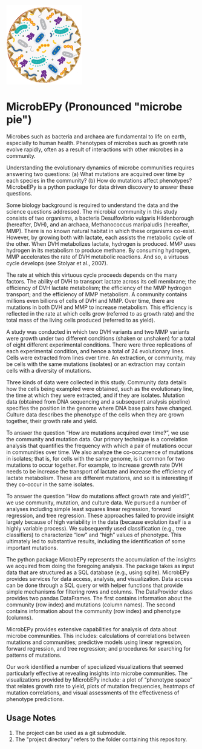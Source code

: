 <img src="microbepy_logo.png" alt="drawing" width="200"/>

# MicrobEPy (Pronounced "microbe pie")

Microbes such as bacteria and archaea are fundamental to life on earth, especially to human health. Phenotypes of microbes such as growth rate evolve rapidly, often as a result of interactions with other microbes in a community. 

Understanding the evolutionary dynamics of microbe communities requires answering two questions: (a) What mutations are acquired over time by each species in the community? (b) How do mutations affect phenotypes? MicrobeEPy is a python package for data driven discovery to answer these questions.

Some biology background is required to understand the data and the science questions addressed. The microbial community in this study consists of two organisms, a bacteria Desulfovibrio vulgaris Hildenborough (hereafter, DVH), and an archaea, Methanococcus maripaludis (hereafter, MMP). There is no known natural habitat in which these organisms co-exist. However, by growing both with lactate, each assists the metabolic cycle of the other. When DVH metabolizes lactate, hydrogen is produced. MMP uses hydrogen in its metabolism to produce methane. By consuming hydrogen, MMP accelerates the rate of DVH metabolic reactions. And so, a virtuous cycle develops  (see Stolyar et al., 2007).

The rate at which this virtuous cycle proceeds depends on the many factors. The ability of DVH to transport lactate across its cell membrane; the efficiency of DVH lactate metabolism; the efficiency of the MMP hydrogen transport; and the efficiency of MMP metabolism. A community contains millions even billions of cells of DVH and MMP. Over time, there are mutations in both DVH and MMP to increase metabolism. This efficiency is reflected in the rate at which cells grow (referred to as growth rate) and the total mass of the living cells produced (referred to as yield).

A study was conducted in which two DVH variants and two MMP variants were growth under two different conditions (shaken or unshaken) for a total of eight different experimental conditions. There were three replications of each experimental condition, and hence a total of 24 evolutionary lines. Cells were extracted from lines over time. An extraction, or community, may be cells with the same mutations (isolates) or an extraction may contain cells with a diversity of mutations.

Three kinds of data were collected in this study. Community data details how the cells being exampled were obtained, such as the evolutionary line, the time at which they were extracted, and if they are isolates. Mutation data (obtained from DNA sequencing and a subsequent analysis pipeline) specifies the position in the genome where DNA base pairs have changed. Culture data describes the phenotype of the cells when they are grown together, their growth rate and yield.

To answer the question “How are mutations acquired over time?”, we use the community and mutation data. Our primary technique is a correlation analysis that quantifies the frequency with which a pair of mutations occur in communities over time. We also analyze the co-occurrence of mutations in isolates; that is, for cells with the same genome, is it common for two mutations to occur together. For example, to increase growth rate DVH needs to be increase the transport of lactate and increase the efficiency of lactate metabolism. These are different mutations, and so it is interesting if they co-occur in the same isolates.

To answer the question “How do mutations affect growth rate and yield?”, we use community, mutation, and culture data. We pursued a number of analyses including simple least squares linear regression, forward regression, and tree regression. These approaches failed to provide insight largely because of high variability in the data (because evolution itself is a highly variable process). We subsequently used classification (e.g., tree classifiers) to characterize “low” and “high” values of phenotype. This ultimately led to substantive results, including the identification of some important mutations.

The python package MicrobEPy represents the accumulation of the insights we acquired from doing the foregoing analysis. The package takes as input data that are structured as a SQL database (e.g., using sqlite). MicrobEPy provides services for data access, analysis, and visualization. Data access can be done through a SQL query or with helper functions that provide simple mechanisms for filtering rows and columns. The DataProvider class provides two pandas DataFrames. The first contains information about the community (row index) and mutations (column names). The second contains information about the community (row index) and phenotype (columns).

MicrobEPy provides extensive capabilities for analysis of data about microbe communities. This includes: calculations of correlations between mutations and communities; predictive models using linear regression, forward regression, and tree regression; and procedures for searching for patterns of mutations.

Our work identified a number of specialized visualizations that seemed particularly effective at revealing insights into microbe communities. The visualizations provided by MicrobEPy include: a plot of  “phenotype space” that relates growth rate to yield, plots of mutation frequencies, heatmaps of mutation correlations, and visual assessments of the effectiveness of phenotype predictions.

## Usage Notes
1. The project can be used as a git submodule.
1. The "project directory" refers to the folder containing this repository.
